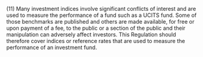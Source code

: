 (11) Many investment indices involve significant conflicts of interest and are used to measure the performance of a fund such as a UCITS fund. Some of those benchmarks are published and others are made available, for free or upon payment of a fee, to the public or a section of the public and their manipulation can adversely affect investors. This Regulation should therefore cover indices or reference rates that are used to measure the performance of an investment fund.